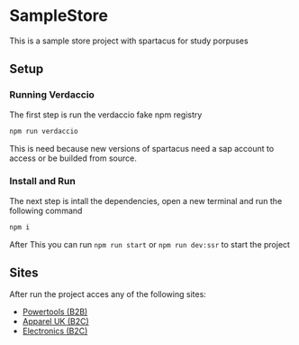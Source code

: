 # SampleStore

This is a sample store project with spartacus for study porpuses

## Setup

### Running Verdaccio

The first step is run the verdaccio fake npm registry

```bash
npm run verdaccio
```

This is need because new versions of spartacus need a sap account to access or be builded from source.

### Install and Run

The next step is intall the dependencies, open a new terminal and run the following command

```bash
npm i
```

After This you can run `npm run start` or `npm run dev:ssr` to start the project

## Sites

After run the project acces any of the following sites:

- [Powertools (B2B)](http://localhost:9002/powertools-spa)
- [Apparel UK (B2C)](http://localhost:9002/apparel-uk-spa)
- [Electronics (B2C)](http://localhost:9002/electronics-spa)
